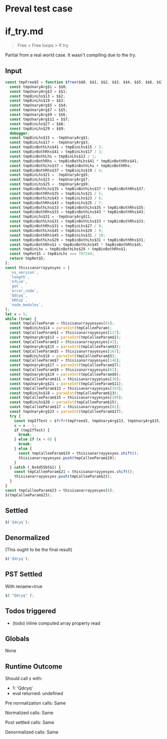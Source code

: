 # Preval test case

# if_try.md

> Free > Free loops > If try

Partial from a real world case. It wasn't compiling due to the try.

## Input

`````js filename=intro
const tmpFree$5 = function $free($$0, $$1, $$2, $$3, $$4, $$5, $$6, $$7, $$8, $$9) {
  const tmpUnaryArg$1 = $$0;
  const tmpUnaryArg$3 = $$1;
  const tmpBinLhs$13 = $$2;
  const tmpBinLhs$19 = $$3;
  const tmpUnaryArg$5 = $$4;
  const tmpUnaryArg$7 = $$5;
  const tmpUnaryArg$9 = $$6;
  const tmpUnaryArg$11 = $$7;
  const tmpBinLhs$27 = $$8;
  const tmpBinLhs$29 = $$9;
  debugger;
  const tmpBinLhs$15 = -tmpUnaryArg$1;
  const tmpBinLhs$17 = -tmpUnaryArg$3;
  const tmpBinBothLhs$41 = tmpBinLhs$15 / 2;
  const tmpBinBothRhs$41 = tmpBinLhs$17 / 3;
  const tmpBinBothLhs = tmpBinLhs$13 / 1;
  const tmpBinBothRhs = tmpBinBothLhs$41 * tmpBinBothRhs$41;
  const tmpBinBothLhs$37 = tmpBinBothLhs + tmpBinBothRhs;
  const tmpBinBothRhs$37 = tmpBinLhs$19 / 4;
  const tmpBinLhs$21 = -tmpUnaryArg$5;
  const tmpBinLhs$23 = -tmpUnaryArg$7;
  const tmpBinLhs$25 = -tmpUnaryArg$9;
  const tmpBinBothLhs$35 = tmpBinBothLhs$37 + tmpBinBothRhs$37;
  const tmpBinBothRhs$35 = tmpBinLhs$21 / 5;
  const tmpBinBothLhs$43 = tmpBinLhs$23 / 6;
  const tmpBinBothRhs$43 = tmpBinLhs$25 / 7;
  const tmpBinBothLhs$33 = tmpBinBothLhs$35 + tmpBinBothRhs$35;
  const tmpBinBothRhs$33 = tmpBinBothLhs$43 * tmpBinBothRhs$43;
  const tmpBinLhs$31 = -tmpUnaryArg$11;
  const tmpBinBothLhs$31 = tmpBinBothLhs$33 + tmpBinBothRhs$33;
  const tmpBinBothRhs$31 = tmpBinLhs$27 / 8;
  const tmpBinBothLhs$45 = tmpBinLhs$29 / 9;
  const tmpBinBothRhs$45 = tmpBinLhs$31 / 10;
  const tmpBinBothLhs$29 = tmpBinBothLhs$31 + tmpBinBothRhs$31;
  const tmpBinBothRhs$1 = tmpBinBothLhs$45 * tmpBinBothRhs$45;
  const tmpBinLhs = tmpBinBothLhs$29 + tmpBinBothRhs$1;
  const tmpRet$5 = tmpBinLhs === 707244;
  return tmpRet$5;
};
const thisisanarrayyesyes = [
  `os_version`,
  `length`,
  `hfLrH`,
  `got`,
  `error_code`,
  `Qdcyq`,
  `kRhzp`,
  `node_modules`,
];
let x = 5;
while (true) {
  const tmpCalleeParam = thisisanarrayyesyes[63];
  const tmpBinLhs$14 = parseInt(tmpCalleeParam);
  const tmpCalleeParam$1 = thisisanarrayyesyes[117];
  const tmpUnaryArg$13 = parseInt(tmpCalleeParam$1);
  const tmpCalleeParam$3 = thisisanarrayyesyes[42];
  const tmpUnaryArg$15 = parseInt(tmpCalleeParam$3);
  const tmpCalleeParam$5 = thisisanarrayyesyes[167];
  const tmpBinLhs$16 = parseInt(tmpCalleeParam$5);
  const tmpCalleeParam$7 = thisisanarrayyesyes[146];
  const tmpUnaryArg$17 = parseInt(tmpCalleeParam$7);
  const tmpCalleeParam$9 = thisisanarrayyesyes[61];
  const tmpUnaryArg$19 = parseInt(tmpCalleeParam$9);
  const tmpCalleeParam$11 = thisisanarrayyesyes[30];
  const tmpUnaryArg$21 = parseInt(tmpCalleeParam$11);
  const tmpCalleeParam$13 = thisisanarrayyesyes[183];
  const tmpBinLhs$18 = parseInt(tmpCalleeParam$13);
  const tmpCalleeParam$15 = thisisanarrayyesyes[189];
  const tmpBinLhs$20 = parseInt(tmpCalleeParam$15);
  const tmpCalleeParam$17 = thisisanarrayyesyes[81];
  const tmpUnaryArg$23 = parseInt(tmpCalleeParam$17);
  try {
    const tmpIfTest = $frfr(tmpFree$5, tmpUnaryArg$13, tmpUnaryArg$15, tmpBinLhs$14, tmpBinLhs$16, tmpUnaryArg$17, tmpUnaryArg$19, tmpUnaryArg$21, tmpUnaryArg$23, tmpBinLhs$18, tmpBinLhs$20);
    x = x - 1;
    if (tmpIfTest) {
      break;
    } else if (x < 0) {
      break;
    } else {
      const tmpCalleeParam$19 = thisisanarrayyesyes.shift();
      thisisanarrayyesyes.push(tmpCalleeParam$19);
    }
  } catch (_0x4d55b5$1) {
    const tmpCalleeParam$21 = thisisanarrayyesyes.shift();
    thisisanarrayyesyes.push(tmpCalleeParam$21);
  }
}
const tmpCalleeParam$23 = thisisanarrayyesyes[0];
$(tmpCalleeParam$23);
`````


## Settled


`````js filename=intro
$(`Qdcyq`);
`````


## Denormalized
(This ought to be the final result)

`````js filename=intro
$(`Qdcyq`);
`````


## PST Settled
With rename=true

`````js filename=intro
$( "Qdcyq" );
`````


## Todos triggered


- (todo) inline computed array property read


## Globals


None


## Runtime Outcome


Should call `$` with:
 - 1: 'Qdcyq'
 - eval returned: undefined

Pre normalization calls: Same

Normalized calls: Same

Post settled calls: Same

Denormalized calls: Same
